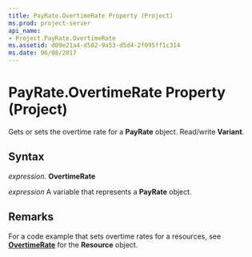 ```yaml
---
title: PayRate.OvertimeRate Property (Project)
ms.prod: project-server
api_name:
- Project.PayRate.OvertimeRate
ms.assetid: d09e21a4-d582-9a53-d5d4-2f095ff1c314
ms.date: 06/08/2017
---
```



# PayRate.OvertimeRate Property (Project)

Gets or sets the overtime rate for a  **PayRate** object. Read/write **Variant**.


## Syntax

 _expression_. **OvertimeRate**

 _expression_ A variable that represents a **PayRate** object.


## Remarks

For a code example that sets overtime rates for a resources, see  **[OvertimeRate](Project.Resource.OvertimeRate.md)** for the **Resource** object.


